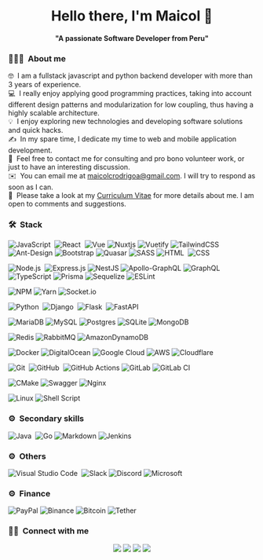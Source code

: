 <!-- ![Maicol Banner]() -->

<p>
  <h1 align="center"><b>Hello there, I'm Maicol 👋</b></h1>
</p>

<p>
  <h4 align="center"><b>"A passionate Software Developer from Peru"</b></h4>
</p>

<!-- <h2>¡Hola! Soy Maicol</h2> -->

<!-- ## 👋 &nbsp;Hey there! I'm Maicol -->

### 👨🏻‍💻 &nbsp;About me

🤓 &nbsp;I am a fullstack javascript and python backend developer with more than 3 years of experience.\
💻 &nbsp;I really enjoy applying good programming practices, taking into account different design patterns and modularization for low coupling, thus having a highly scalable architecture.\
💡 &nbsp;I enjoy exploring new technologies and developing software solutions and quick hacks.\
✍️ &nbsp;In my spare time, I dedicate my time to web and mobile application development.\
💬 &nbsp;Feel free to contact me for consulting and pro bono volunteer work, or just to have an interesting discussion.\
✉️ &nbsp;You can email me at maicolcrodrigoa@gmail.com. I will try to respond as soon as I can.\
📄 &nbsp;Please take a look at my <a href="https://www.canva.com/design/DAEo-3_rqxE/yaEJKMH1M4NHX1Xp_y7sLA/view?utm_content=DAEo-3_rqxE&utm_campaign=designshare&utm_medium=link&utm_source=publishsharelink" target="_blank">Curriculum Vitae</a> for more details about me. I am open to comments and suggestions.

<!-- <img alt="Night Coding" src="https://raw.githubusercontent.com/AVS1508/AVS1508/master/assets/Night-Coding.gif" align="right"/> -->

### 🛠 &nbsp;Stack

![JavaScript](https://img.shields.io/badge/-JavaScript-05122A?style=flat&logo=javascript)&nbsp;
![React](https://img.shields.io/badge/-React-05122A?style=flat&logo=react)&nbsp;
![Vue](https://img.shields.io/badge/Vue.js-05122A?style=flat&logo=vue.js&logoColor=4FC08D)
![Nuxtjs](https://img.shields.io/badge/Nuxt-05122A?style=flat&logo=nuxtdotjs&logoColor=#00DC82)
![Vuetify](https://img.shields.io/badge/Vuetify-05122A?style=flat&logo=vuetify&logoColor=AEDDFF)
![TailwindCSS](https://img.shields.io/badge/tailwindcss-05122A.svg?style=flat&logo=tailwind-css&logoColor=38BDF8)
![Ant-Design](https://img.shields.io/badge/-AntDesign-05122A?style=flat&logo=ant-design&logoColor=0170fe)
![Bootstrap](https://img.shields.io/badge/-Bootstrap-05122A?style=flat&logo=bootstrap&logoColor=563D7C)
![Quasar](https://img.shields.io/badge/Quasar-05122A?style=flat&logo=quasar&logoColor=00b4ff)
![SASS](https://img.shields.io/badge/SASS-05122A.svg?style=flat&logo=SASS&logoColor=bf4080)
![HTML](https://img.shields.io/badge/-HTML-05122A?style=flat&logo=HTML5)&nbsp;
![CSS](https://img.shields.io/badge/-CSS-05122A?style=flat&logo=CSS3&logoColor=1572B6)&nbsp;

![Node.js](https://img.shields.io/badge/-Node.js-05122A?style=flat&logo=node.js)&nbsp;
![Express.js](https://img.shields.io/badge/express.js-05122A.svg?style=flat&logo=express&logoColor=%2361DAFB)
![NestJS](https://img.shields.io/badge/nestjs-05122A.svg?style=flat&logo=nestjs&logoColor=ea2845)
![Apollo-GraphQL](https://img.shields.io/badge/-ApolloGraphQL-05122A?style=flat&logo=apollo-graphql)
![GraphQL](https://img.shields.io/badge/-GraphQL-05122A?style=flat&logo=graphql&logoColor=e10098)
![TypeScript](https://img.shields.io/badge/typescript-05122A.svg?style=flat&logo=typescript&logoColor=3178c6)
![Prisma](https://img.shields.io/badge/Prisma-05122A?style=flat&logo=Prisma&logoColor=3982CE)
![Sequelize](https://img.shields.io/badge/Sequelize-05122A?style=flat&logo=Sequelize&logoColor=52B0E7)
![ESLint](https://img.shields.io/badge/ESLint-05122A?style=flat&logo=eslint&logoColor=4B3263)

![NPM](https://img.shields.io/badge/NPM-05122A.svg?style=flat&logo=npm&logoColor=white)
![Yarn](https://img.shields.io/badge/yarn-05122A.svg?style=flat&logo=yarn&logoColor=2188b6)
![Socket.io](https://img.shields.io/badge/Socket.io-05122A?style=flat&logo=socket.io&badgeColor=010101)

![Python](https://img.shields.io/badge/-Python-05122A?style=flat&logo=python)&nbsp;
![Django](https://img.shields.io/badge/-Django-05122A?style=flat&logo=django&logoColor=092E20)&nbsp;
![Flask](https://img.shields.io/badge/-Flask-05122A?style=flat&logo=flask)&nbsp;
![FastAPI](https://img.shields.io/badge/FastAPI-05122A?style=flat&logo=fastapi)

![MariaDB](https://img.shields.io/badge/MariaDB-05122A?style=flat&logo=mariadb&logoColor=003545)
![MySQL](https://img.shields.io/badge/mysql-05122A.svg?style=flat&logo=mysql&logoColor=white)
![Postgres](https://img.shields.io/badge/postgres-05122A.svg?style=flat&logo=postgresql&logoColor=%23316192)
![SQLite](https://img.shields.io/badge/sqlite-05122A.svg?style=flat&logo=sqlite&logoColor=%2307405e)
![MongoDB](https://img.shields.io/badge/MongoDB-05122A.svg?style=flat&logo=mongodb&logoColor=%234ea94b)

![Redis](https://img.shields.io/badge/redis-05122A.svg?style=flat&logo=redis&logoColor=%23DD0031)
![RabbitMQ](https://img.shields.io/badge/Rabbitmq-05122A?style=flat&logo=rabbitmq&logoColor=orange)
![AmazonDynamoDB](https://img.shields.io/badge/Amazon%20DynamoDB-05122A?style=flat&logo=Amazon%20DynamoDB&logoColor=4053D6)

![Docker](https://img.shields.io/badge/docker-05122A.svg?style=flat&logo=docker&logoColor=0073ec)
![DigitalOcean](https://img.shields.io/badge/DigitalOcean-05122A.svg?style=flat&logo=digitalOcean&logoColor=%230167ff)
![Google Cloud](https://img.shields.io/badge/GoogleCloud-05122A.svg?style=flat&logo=google-cloud&logoColor=1a73e8)
![AWS](https://img.shields.io/badge/AWS-05122A.svg?style=flat&logo=amazon-aws&logoColor=orange)
![Cloudflare](https://img.shields.io/badge/Cloudflare-05122A?style=flat&logo=Cloudflare&logoColor=orange)

![Git](https://img.shields.io/badge/-Git-05122A?style=flat&logo=git)&nbsp;
![GitHub](https://img.shields.io/badge/-GitHub-05122A?style=flat&logo=github)&nbsp;
![GitHub Actions](https://img.shields.io/badge/github%20actions-05122A.svg?style=flat&logo=githubactions&logoColor=%232671E5)
![GitLab](https://img.shields.io/badge/gitlab-05122A.svg?style=flat&logo=gitlab&logoColor=%23181717)
![GitLab CI](https://img.shields.io/badge/gitlab%20ci-05122A.svg?style=flat&logo=gitlab&logoColor=%23181717)

![CMake](https://img.shields.io/badge/CMake-05122A.svg?style=flat&logo=cmake&logoColor=23008FBA)
![Swagger](https://img.shields.io/badge/-Swagger-05122A?style=flat&logo=swagger&logoColor=%23Clojure)
![Nginx](https://img.shields.io/badge/nginx-05122A.svg?style=flat&logo=nginx&logoColor=%23009639)

![Linux](https://img.shields.io/badge/Linux-05122A?style=flat&logo=linux&logoColor=white)
![Shell Script](https://img.shields.io/badge/shell_script-05122A.svg?style=flat&logo=gnu-bash&logoColor=white)

### ⚙️ &nbsp;Secondary skills

![Java](https://img.shields.io/badge/-Java-05122A?style=flat&logo=Java&logoColor=FFA518)&nbsp;
![Go](https://img.shields.io/badge/go-05122A.svg?style=flat&logo=go&logoColor=%2300ADD8)
![Markdown](https://img.shields.io/badge/-Markdown-05122A?style=flat&logo=markdown)
![Jenkins](https://img.shields.io/badge/jenkins-05122A.svg?style=flat&logo=jenkins&logoColor=white)

### ⚙️ &nbsp;Others

![Visual Studio Code](https://img.shields.io/badge/-Visual%20Studio%20Code-05122A?style=flat&logo=visual-studio-code&logoColor=007ACC)&nbsp;
![Slack](https://img.shields.io/badge/Slack-05122A?style=flat&logo=slack&logoColor=white)
![Discord](https://img.shields.io/badge/%3CDiscord%3E-05122A.svg?style=flat&logo=discord&logoColor=%237289DA)
![Microsoft](https://img.shields.io/badge/Microsoft%20Teams-05122A?style=flat&logo=microsoft&logoColor=0078D4)

### ⚙️ &nbsp;Finance

![PayPal](https://img.shields.io/badge/PayPal-05122A?style=flat&logo=paypal&logoColor=white)
![Binance](https://img.shields.io/badge/Binance-05122A?style=flat&logo=binance&logoColor=FCD535)
![Bitcoin](https://img.shields.io/badge/Bitcoin-05122A?style=flat&logo=bitcoin&logoColor=000)
![Tether](https://img.shields.io/badge/tether-05122A?style=flat&logo=tether&logoColor=168363)

### 🤝🏻 &nbsp;Connect with me

<p align="center">
<a href="https://www.linkedin.com/in/maicol-c-rodrigo-apaza-a2367a198/"><img src="https://img.shields.io/badge/-Maicol%20C%20Rodrigo-0077B5?style=flat&logo=Linkedin&logoColor=white"/></a>
<a href="mailto:maicolcrodrigoa@gmail.com
"><img src="https://img.shields.io/badge/-maicolcrodrigoa@gmail.com-D14836?style=flat&logo=Gmail&logoColor=white"/></a>
<a href="https://www.facebook.com/MaicolCRodrigo"><img src="https://img.shields.io/badge/-@MaicolCRodrigo-1877F2?style=flat&logo=Facebook&logoColor=white"/></a>
<a href="https://twitter.com/MaicolCRodrigo"><img src="https://img.shields.io/badge/-@MaicolCRodrigo-1A8CD8?style=flat&logo=Twitter&logoColor=white"/></a>
</p>
